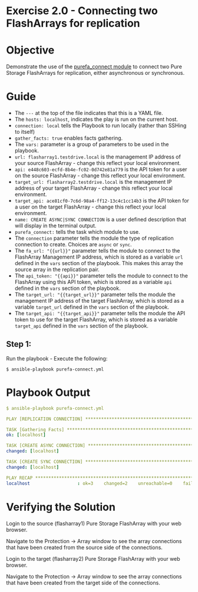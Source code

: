 # Exercise 2.0 - Connecting two FlashArrays for replication

# Objective

Demonstrate the use of the [purefa_connect module](https://docs.ansible.com/ansible/latest/collections/purestorage/flasharray/purefa_connect_module.html) to connect two Pure Storage FlashArrays for replication, either asynchronous or synchronous.

# Guide

- The `---` at the top of the file indicates that this is a YAML file.
- The `hosts: localhost`, indicates the play is run on the current host.
- `connection: local` tells the Playbook to run locally (rather than SSHing to itself)
- `gather_facts: true` enables facts gathering.
- The `vars:` parameter is a group of parameters to be used in the playbook.
- `url: flasharray1.testdrive.local` is the management IP address of your source FlashArray - change this reflect your local environment.
- `api: e448c603-ecfd-8b4e-fc02-0d742e81a779` is the API token for a user on the source FlashArray - change this reflect your local environment.
- `target_url: flasharray2.testdrive.local` is the management IP address of your target FlashArray - change this reflect your local environment.
- `target_api: ace81cf0-7c6d-98a4-ff12-13c4c1cc14b3` is the API token for a user on the target FlashArray - change this reflect your local environment.
- `name: CREATE ASYNC|SYNC CONNECTION` is a user defined description that will display in the terminal output.
- `purefa_connect:` tells the task which module to use.
- The `connection` parameter tells the module the type of replication connection to create. Choices are `async` or `sync`.
- The `fa_url: "{{url}}"` parameter tells the module to connect to the FlashArray Management IP address, which is stored as a variable `url` defined in the `vars` section of the playbook. This makes this array the source array in the replication pair.
- The `api_token: "{{api}}"` parameter tells the module to connect to the FlashArray using this API token, which is stored as a variable `api` defined in the `vars` section of the playbook.
- The `target_url: "{{target_url}}"` parameter tells the module the management IP address of the target FlashArray, which is stored as a variable `target_url` defined in the `vars` section of the playbook.
- The `target_api: "{{target_api}}"` parameter tells the module the API token to use for the target FlashArray, which is stored as a variable `target_api` defined in the `vars` section of the playbook.

## Step 1:

Run the playbook - Execute the following:

```
$ ansible-playbook purefa-connect.yml
```

# Playbook Output

```yaml
$ ansible-playbook purefa-connect.yml

PLAY [REPLICATION CONNECTION] *******************************************************************************************

TASK [Gathering Facts] **************************************************************************************************
ok: [localhost]

TASK [CREATE ASYNC CONNECTION] ******************************************************************************************
changed: [localhost]

TASK [CREATE SYNC CONNECTION] *******************************************************************************************
changed: [localhost]

PLAY RECAP **************************************************************************************************************
localhost                  : ok=3    changed=2    unreachable=0    failed=0    skipped=0    rescued=0    ignored=0
```

# Verifying the Solution

Login to the source (flasharray1) Pure Storage FlashArray with your web browser.

Navigate to the Protection -> Array window to see the array connections that have been created from the source side of the connections.

Login to the target (flasharray2) Pure Storage FlashArray with your web browser.

Navigate to the Protection -> Array window to see the array connections that have been created from the target side of the connections.
